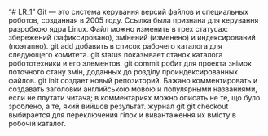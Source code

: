 “# LR_1”
Git — это система керування версий файлов и специальных роботов, созданная в 2005 году. Ссылка была признана для керування разробкою ядра Linux.
Файл можно изменить в трех статусах: збережений (зафиксировано), змінений (изменено) и индексирований (поэтапно).
git add добавить в список рабочего каталога для следующего комитета.
git status показывает станок каталога робототехники и его элементов.
git commit робит для проекта знімок поточного стану змін, доданных до розділу проиндексированных файлов.
git init создает новый репозиторий.
Бажано комментировать и создавать заголовки английською мовою и популярными названиями, если не плутати читача; в комментариях можно описать не те, що було зроблено, а те, який вийшов результат.
журнал git
git checkout выбирается для переключения гілок и вивантаження их вмісту в робочій каталог.

